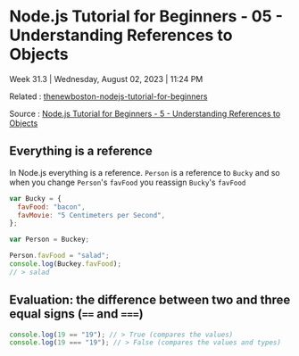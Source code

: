 # Node.js Tutorial for Beginners - 05 - Understanding References to Objects

Week 31.3 | Wednesday, August 02, 2023 | 11:24 PM

Related : [thenewboston-nodejs-tutorial-for-beginners](thenewboston-nodejs-tutorial-for-beginners.md)

Source : [Node.js Tutorial for Beginners - 5 - Understanding References to Objects](https://www.youtube.com/watch?v=kNHrHSTYs1U&list=PL6gx4Cwl9DGBMdkKFn3HasZnnAqVjzHn_&index=5)

## Everything is a reference

In Node.js everything is a reference. `Person` is a reference to `Bucky` and so when you change
`Person`'s `favFood` you reassign `Bucky`'s `favFood`

```js
var Bucky = {
  favFood: "bacon",
  favMovie: "5 Centimeters per Second",
};

var Person = Buckey;

Person.favFood = "salad";
console.log(Buckey.favFood);
// > salad
```

## Evaluation: the difference between two and three equal signs (`==` and `===`)

```js
console.log(19 == "19"); // > True (compares the values)
console.log(19 === "19"); // > False (compares the values and types)
```
